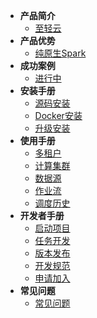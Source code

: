 - **产品简介**
  - [至轻云](/zh-cn/introduce/introduce.md)
- **产品优势**
  - [纯原生Spark](/zh-cn/success/demo2.md)
- **成功案例**
  - [进行中](/zh-cn/success/demo1.md)
- **安装手册**
  - [源码安装](/zh-cn/install/source-deploy.md)
  - [Docker安装](/zh-cn/install/docker-deploy.md)
  - [升级安装](/zh-cn/install/upgrade.md)
- **使用手册**
  - [多租户](/zh-cn/reference/tenant.md)
  - [计算集群](/zh-cn/reference/cluster.md)
  - [数据源](/zh-cn/reference/datasource.md)
  - [作业流](/zh-cn/reference/workflow.md)
  - [调度历史](/zh-cn/reference/history.md)
- **开发者手册**
  - [启动项目](/zh-cn/develop/start.md)
  - [任务开发](/zh-cn/develop/develop.md)
  - [版本发布](/zh-cn/develop/release.md)
  - [开发规范](/zh-cn/develop/rule.md)
  - [申请加入](/zh-cn/develop/join.md)
- **常见问题**
  - [常见问题](/zh-cn/problem/problem1.md)

[//]: # (- **版本历史**)

[//]: # (  - [v0.0.5]&#40;/zh-cn/version/v0-0-5.md&#41;)

[//]: # (  - [v0.0.2]&#40;/zh-cn/version/v0-0-2.md&#41;)

[//]: # (  - [v0.0.1]&#40;/zh-cn/version/v0-0-1.md&#41;)